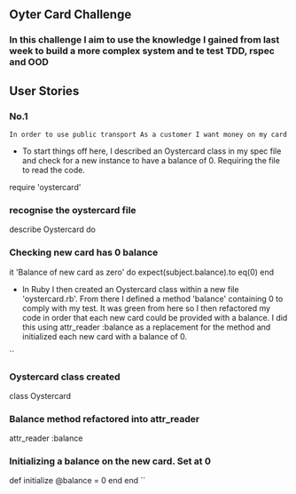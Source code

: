 ## Oyter Card Challenge

### In this challenge I aim to use the knowledge I gained from last week to build a more complex system and te test TDD, rspec and OOD


## User Stories

### No.1

``
In order to use public transport
As a customer
I want money on my card
``

* To start things off here, I described an Oystercard class in my spec file and check for a new instance to have a balance of 0. Requiring the file to read the code.

require 'oystercard'
### recognise the oystercard file
describe Oystercard do 
### Checking new card has 0 balance
  it 'Balance of new card as zero' do
  	expect(subject.balance).to eq(0)
  end

* In Ruby I then created an Oystercard class within a new file 'oystercard.rb'. From there I defined a method 'balance' containing 0 to comply with my test. It was green from here so I then refactored my code in order that each new card could be provided with a balance. I did this using attr_reader :balance as a replacement for the method and initialized each new card with a balance of 0.

``
### Oystercard class created
class Oystercard
### Balance method refactored into attr_reader
  attr_reader :balance
### Initializing a balance on the new card. Set at 0
  def initialize
  	@balance = 0
  end
end
``


